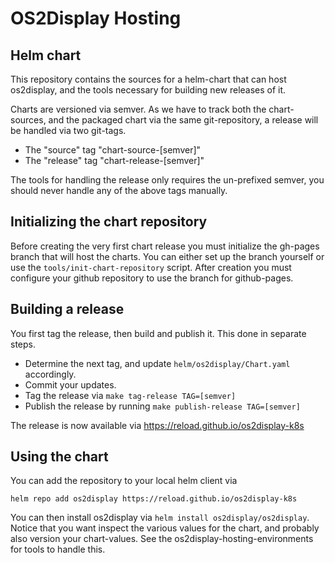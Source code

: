 # OS2Display Hosting

## Helm chart
This repository contains the sources for a helm-chart that can host os2display, and the tools necessary for building new releases of it.

Charts are versioned via semver. As we have to track both the chart-sources, and the packaged chart via the same git-repository, a release will be handled via two git-tags.
* The "source" tag "chart-source-[semver]"
* The "release" tag "chart-release-[semver]"

The tools for handling the release only requires the un-prefixed semver, you should never handle any of the above tags manually.

## Initializing the chart repository
Before creating the very first chart release you must initialize the gh-pages branch that will host the charts. You can either set up the branch yourself or use the `tools/init-chart-repository` script.
After creation you must configure your github repository to use the branch for github-pages.

## Building a release
You first tag the release, then build and publish it. This done in separate steps.
* Determine the next tag, and update `helm/os2display/Chart.yaml` accordingly.
* Commit your updates.
* Tag the release via `make tag-release TAG=[semver]`
* Publish the release by running `make publish-release TAG=[semver]`

The release is now available via https://reload.github.io/os2display-k8s

## Using the chart
You can add the repository to your local helm client via
```
helm repo add os2display https://reload.github.io/os2display-k8s
```

You can then install os2display via `helm install os2display/os2display`. Notice that you want inspect the various values for the chart, and probably also version your chart-values. See the os2display-hosting-environments for tools to handle this.
